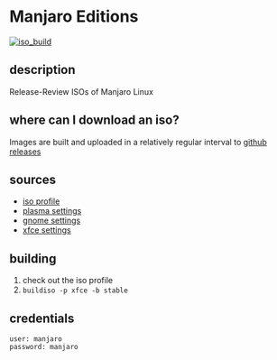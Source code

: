 # Manjaro Editions
[![iso_build](https://github.com/manjaro/release-review/workflows/iso_build/badge.svg)](https://github.com/manjaro/release-review/actions)

## description

Release-Review ISOs of Manjaro Linux

## where can I download an iso?

Images are built and uploaded in a relatively regular interval to [github releases](https://github.com/manjaro/release-review/releases)

## sources

- [iso profile](https://gitlab.manjaro.org/profiles-and-settings/iso-profiles/-/tree/master/manjaro)
- [plasma settings](https://gitlab.manjaro.org/profiles-and-settings/manjaro-kde-settings)
- [gnome settings](https://gitlab.manjaro.org/profiles-and-settings/manjaro-gnome-settings)
- [xfce settings](https://gitlab.manjaro.org/profiles-and-settings/manjaro-xfce-settings)

## building

1. check out the iso profile
2. `buildiso -p xfce -b stable`

## credentials

```
user: manjaro
password: manjaro
```
